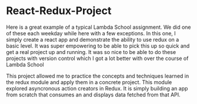 # React-Redux-Project
Here is a great example of a typical Lambda School assignment. We did one of these each weekday while here with a few exceptions. In this one, I simply create a react app and demonstrate the ability to use redux on a basic level. It was super empowering to be able to pick this up so quick and get a real project up and running. It was so nice to be able to do these projects with version control which I got a lot better with over the course of Lambda School

This project allowed me to practice the concepts and techniques learned in the redux module and apply them in a concrete project. This module explored asyncronous action creators in Redux. It is simply building an app from scratch that consumes an and displays data fetched from that API.

